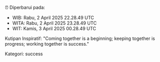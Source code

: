 ⏰ Diperbarui pada:
- WIB: Rabu, 2 April 2025 22.28.49 UTC
- WITA: Rabu, 2 April 2025 23.28.49 UTC
- WIT: Kamis, 3 April 2025 00.28.49 UTC

Kutipan Inspiratif:
"Coming together is a beginning; keeping together is progress; working together is success."


Kategori: success

